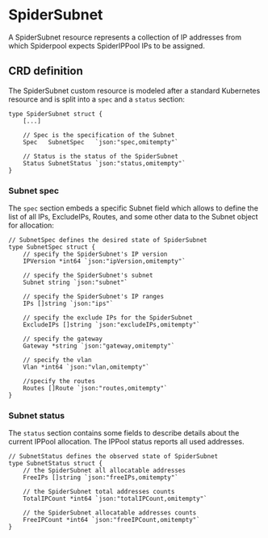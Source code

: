 # SpiderSubnet

A SpiderSubnet resource represents a collection of IP addresses from which Spiderpool expects SpiderIPPool IPs to be assigned.

## CRD definition

The SpiderSubnet custom resource is modeled after a standard Kubernetes resource
and is split into a `spec` and a `status` section:

```text
type SpiderSubnet struct {
    [...]

    // Spec is the specification of the Subnet
    Spec   SubnetSpec   `json:"spec,omitempty"`

    // Status is the status of the SpiderSubnet
    Status SubnetStatus `json:"status,omitempty"`
}
```

### Subnet spec

The `spec` section embeds a specific Subnet field which allows to define the list of all IPs, ExcludeIPs, Routes,
and some other data to the Subnet object for allocation:

```text
// SubnetSpec defines the desired state of SpiderSubnet
type SubnetSpec struct {
    // specify the SpiderSubnet's IP version
    IPVersion *int64 `json:"ipVersion,omitempty"`

    // specify the SpiderSubnet's subnet
    Subnet string `json:"subnet"`

    // specify the SpiderSubnet's IP ranges
    IPs []string `json:"ips"`

    // specify the exclude IPs for the SpiderSubnet
    ExcludeIPs []string `json:"excludeIPs,omitempty"`

    // specify the gateway
    Gateway *string `json:"gateway,omitempty"`

    // specify the vlan
    Vlan *int64 `json:"vlan,omitempty"`

    //specify the routes
    Routes []Route `json:"routes,omitempty"`
}
```

### Subnet status

The `status` section contains some fields to describe details about the current IPPool allocation.
The IPPool status reports all used addresses.

```text
// SubnetStatus defines the observed state of SpiderSubnet
type SubnetStatus struct {
    // the SpiderSubnet all allocatable addresses
    FreeIPs []string `json:"freeIPs,omitempty"`

    // the SpiderSubnet total addresses counts
    TotalIPCount *int64 `json:"totalIPCount,omitempty"`

    // the SpiderSubnet allocatable addresses counts
    FreeIPCount *int64 `json:"freeIPCount,omitempty"`
}
```
